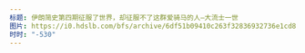 ```yaml
---
标题: 伊朗简史第四期征服了世界，却征服不了这群爱骑马的人—大流士一世
图片: https://i0.hdslb.com/bfs/archive/6df51b09410c263f32836932736e1cd8a9b59755.jpg@480w_300h_1c_!web-space-channel-video.webp
时时: "-530"
---
```

